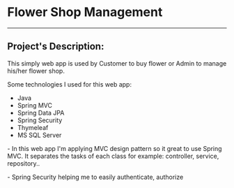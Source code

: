 <h1>Flower Shop Management</h1>
<hr>
<h2>Project's Description:</h2>
<p>This simply web app is used by Customer to buy flower or Admin to manage his/her flower shop.</p>
<p>Some technologies I used for this web app:</p>
<ul>
  <li>Java</li>
  <li>Spring MVC</li>
  <li>Spring Data JPA</li>
  <li>Spring Security</li>
  <li>Thymeleaf</li>
  <li>MS SQL Server</li>
</ul>

<p>- In this web app I'm applying MVC design pattern so it great to use Spring MVC. It separates the tasks of each class for example: controller, service, repository..</p>
<p>- Spring Security helping me to easily authenticate, authorize </p>
